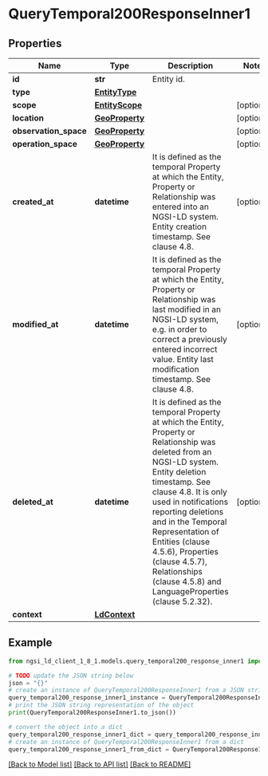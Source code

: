 # QueryTemporal200ResponseInner1


## Properties

Name | Type | Description | Notes
------------ | ------------- | ------------- | -------------
**id** | **str** | Entity id.  | 
**type** | [**EntityType**](EntityType.md) |  | 
**scope** | [**EntityScope**](EntityScope.md) |  | [optional] 
**location** | [**GeoProperty**](GeoProperty.md) |  | [optional] 
**observation_space** | [**GeoProperty**](GeoProperty.md) |  | [optional] 
**operation_space** | [**GeoProperty**](GeoProperty.md) |  | [optional] 
**created_at** | **datetime** | It is defined as the temporal Property at which the Entity, Property or Relationship was entered into an NGSI-LD system.  Entity creation timestamp. See clause 4.8.  | [optional] 
**modified_at** | **datetime** | It is defined as the temporal Property at which the Entity, Property or Relationship was last modified in an NGSI-LD system, e.g. in order to correct a previously entered incorrect value.  Entity last modification timestamp. See clause 4.8.  | [optional] 
**deleted_at** | **datetime** | It is defined as the temporal Property at which the Entity, Property or Relationship was deleted from an NGSI-LD system.  Entity deletion timestamp. See clause 4.8. It is only used in notifications reporting deletions and in the Temporal Representation of Entities (clause 4.5.6), Properties (clause 4.5.7), Relationships (clause 4.5.8) and LanguageProperties (clause 5.2.32).  | [optional] 
**context** | [**LdContext**](LdContext.md) |  | 

## Example

```python
from ngsi_ld_client_1_8_1.models.query_temporal200_response_inner1 import QueryTemporal200ResponseInner1

# TODO update the JSON string below
json = "{}"
# create an instance of QueryTemporal200ResponseInner1 from a JSON string
query_temporal200_response_inner1_instance = QueryTemporal200ResponseInner1.from_json(json)
# print the JSON string representation of the object
print(QueryTemporal200ResponseInner1.to_json())

# convert the object into a dict
query_temporal200_response_inner1_dict = query_temporal200_response_inner1_instance.to_dict()
# create an instance of QueryTemporal200ResponseInner1 from a dict
query_temporal200_response_inner1_from_dict = QueryTemporal200ResponseInner1.from_dict(query_temporal200_response_inner1_dict)
```
[[Back to Model list]](../README.md#documentation-for-models) [[Back to API list]](../README.md#documentation-for-api-endpoints) [[Back to README]](../README.md)


